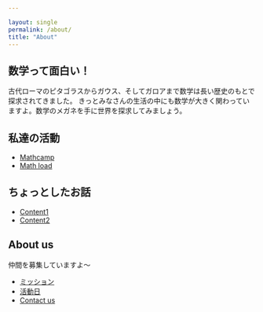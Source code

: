 ```yaml
---

layout: single
permalink: /about/
title: "About"
---
```




## 数学って面白い！

古代ローマのピタゴラスからガウス、そしてガロアまで数学は長い歴史のもとで探求されてきました。
きっとみなさんの生活の中にも数学が大きく関わっていますよ。数学のメガネを手に世界を探求してみましょう。


## 私達の活動

- [Mathcamp](/docs/our_activity/mathcamp)
- [Math load](/docs/our_activity/MathLoad)

## ちょっとしたお話

- [Content1](Doc/Contemts/posts/Content1.md)
- [Content2](/Doc/Contemts/Content2.md)

## About us

仲間を募集していますよ〜
- [ミッション](docs/about_us/mission)
- [活動日](/Doc/about_us/About_club.md)
- [Contact us](/docs/about_us/Contact_us)


